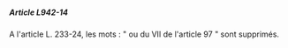 ##### Article L942-14

A l'article L. 233-24, les mots : " ou du VII de l'article 97 " sont supprimés.

